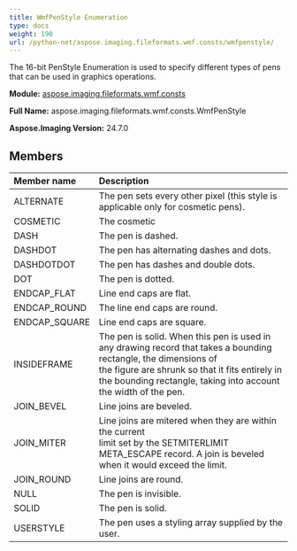 ```yaml
---
title: WmfPenStyle Enumeration
type: docs
weight: 190
url: /python-net/aspose.imaging.fileformats.wmf.consts/wmfpenstyle/
---
```


The 16-bit PenStyle Enumeration is used to specify different types of pens that can be used in graphics operations.

**Module:** [aspose.imaging.fileformats.wmf.consts](/imaging/python-net/aspose.imaging.fileformats.wmf.consts/)

**Full Name:** aspose.imaging.fileformats.wmf.consts.WmfPenStyle

**Aspose.Imaging Version:** 24.7.0

## **Members**
| **Member name** | **Description** |
| :- | :- |
| ALTERNATE | The pen sets every other pixel (this style is applicable only for cosmetic pens). |
| COSMETIC | The cosmetic |
| DASH | The pen is dashed. |
| DASHDOT | The pen has alternating dashes and dots. |
| DASHDOTDOT | The pen has dashes and double dots. |
| DOT | The pen is dotted. |
| ENDCAP_FLAT | Line end caps are flat. |
| ENDCAP_ROUND | The line end caps are round. |
| ENDCAP_SQUARE | Line end caps are square. |
| INSIDEFRAME | The pen is solid. When this pen is used in any drawing record that takes a bounding rectangle, the dimensions of<br/>                the figure are shrunk so that it fits entirely in the bounding rectangle, taking into account the width of the pen. |
| JOIN_BEVEL | Line joins are beveled. |
| JOIN_MITER | Line joins are mitered when they are within the current<br/>                limit set by the SETMITERLIMIT META_ESCAPE record. A join is beveled when it would exceed the limit. |
| JOIN_ROUND | Line joins are round. |
| NULL | The pen is invisible. |
| SOLID | The pen is solid. |
| USERSTYLE | The pen uses a styling array supplied by the user. |
